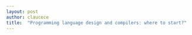 ```yaml
---
layout: post
author: claucece
title:  "Programming language design and compilers: where to start?"
---
```

